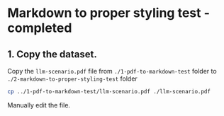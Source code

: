 # Markdown to proper styling test - completed

## 1. Copy the dataset.

Copy the `llm-scenario.pdf` file from `./1-pdf-to-markdown-test` folder to `./2-markdown-to-proper-styling-test` folder

```bash
cp ../1-pdf-to-markdown-test/llm-scenario.pdf ./llm-scenario.pdf
```

Manually edit the file.
